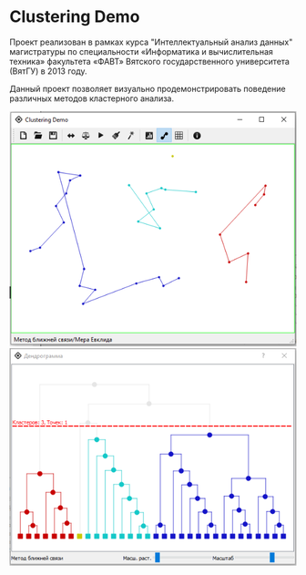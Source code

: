 
# Clustering Demo

Проект реализован в рамках курса "Интеллектуальный анализ данных" магистратуры по специальности «Информатика и вычислительная техника» факультета «ФАВТ» Вятского государственного университета (ВятГУ) в 2013 году.

Данный проект позволяет визуально продемонстрировать поведение различных методов кластерного анализа.

<p align="center">
  <img src="Screen/ScreenMain.PNG">
  <img src="Screen/ScreenDend.PNG">


 </p>


